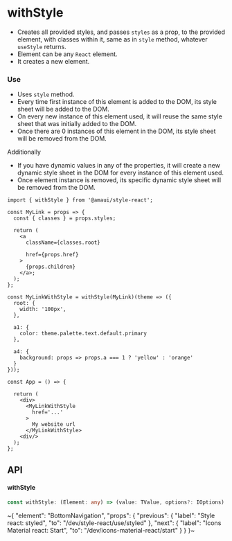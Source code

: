 
# withStyle

- Creates all provided styles, and passes `styles` as a prop, to the provided element, with classes within it, same as in `style` method, whatever `useStyle` returns.
- Element can be any `React` element.
- It creates a new element.

### Use

- Uses `style` method.
- Every time first instance of this element is added to the DOM, its style sheet will be added to the DOM.
- On every new instance of this element used, it will reuse the same style sheet that was initially added to the DOM.
- Once there are 0 instances of this element in the DOM, its style sheet will be removed from the DOM.

Additionally
- If you have dynamic values in any of the properties, it will create a new dynamic style sheet in the DOM for every instance of this element used.
- Once element instance is removed, its specific dynamic style sheet will be removed from the DOM.

```tsx
import { withStyle } from '@amaui/style-react';

const MyLink = props => {
  const { classes } = props.styles;

  return (
    <a
      className={classes.root}

      href={props.href}
    >
      {props.children}
    </a>;
  );
};

const MyLinkWithStyle = withStyle(MyLink)(theme => ({
  root: {
    width: '100px',
  },

  a1: {
    color: theme.palette.text.default.primary
  },

  a4: {
    background: props => props.a === 1 ? 'yellow' : 'orange'
  }
}));

const App = () => {

  return (
    <div>
      <MyLinkWithStyle
        href='...'
      >
        My website url
      </MyLinkWithStyle>
    <div/>
  );
};
```

## API

#### withStyle

```ts
const withStyle: (Element: any) => (value: TValue, options?: IOptions) => React.ElementType;
```


~{
  "element": "BottomNavigation",
  "props": {
    "previous": {
      "label": "Style react: styled",
      "to": "/dev/style-react/use/styled"
    },
    "next": {
      "label": "Icons Material react: Start",
      "to": "/dev/icons-material-react/start"
    }
  }
}~
